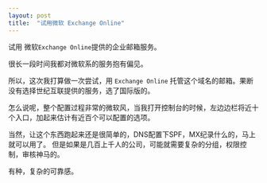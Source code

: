 ```yaml
---
layout: post
title:  "试用微软 Exchange Online"
---
```


试用 微软`Exchange Online`提供的企业邮箱服务。

很长一段时间我都对微软系的服务抱有偏见。

所以，这次我打算做一次尝试，用 `Exchange Online` 托管这个域名的邮箱。果断没有选择世纪互联提供的服务，选了国际版的。

怎么说呢，整个配置过程非常的微软风，当我打开控制台的时候，左边边栏将近十个入口，加起来估计有近百个可以配置的选项。

当然，让这个东西跑起来还是很简单的，DNS配置下SPF，MX纪录什么的，马上就可以用了。
但是如果是几百上千人的公司，可能就需要复杂的分组，权限控制，审核神马的。

有种，复杂的可靠感。